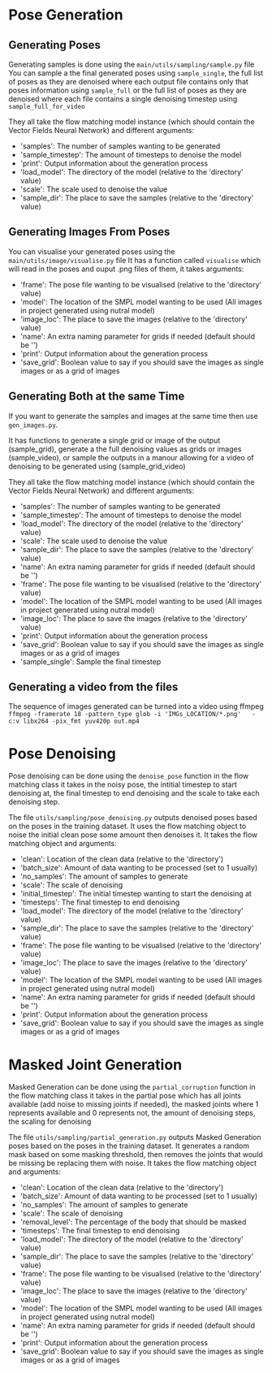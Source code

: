 # Pose Generation


## Generating Poses

Generating samples is done using the `main/utils/sampling/sample.py` file
You can sample a the final generated poses using `sample_single`, the full list of poses as they are denoised where each output file contains only that poses information using `sample_full` or the full list of poses as they are denoised where each file contains a single denoising timestep using `sample_full_for_video`

They all take the flow matching model instance (which should contain the Vector Fields Neural Network) and different arguments:
- 'samples': The number of samples wanting to be generated
- 'sample_timestep': The amount of timesteps to denoise the model
- 'print': Output information about the generation process
- 'load_model': The directory of the model (relative to the 'directory' value)
- 'scale': The scale used to denoise the value
- 'sample_dir': The place to save the samples (relative to the 'directory' value)

## Generating Images From Poses

You can visualise your generated poses using the `main/utils/image/visualise.py` file
It has a function called `visualise` which will read in the poses and ouput .png files of them, it takes arguments:

- 'frame': The pose file wanting to be visualised (relative to the 'directory' value)
- 'model': The location of the SMPL model wanting to be used (All images in project generated using nutral model)
- 'image_loc': The place to save the images (relative to the 'directory' value)
- 'name': An extra naming parameter for grids if needed (default should be '')
- 'print': Output information about the generation process
- 'save_grid': Boolean value to say if you should save the images as single images or as a grid of images

## Generating Both at the same Time

If you want to generate the samples and images at the same time then use `gen_images.py`.

It has functions to generate a single grid or image of the output (sample_grid), generate a the full denoising values as grids or images (sample_video), or sample the outputs in a manour allowing for a video of denoising to be generated using (sample_grid_video)

They all take the flow matching model instance (which should contain the Vector Fields Neural Network) and different arguments:
- 'samples': The number of samples wanting to be generated
- 'sample_timestep': The amount of timesteps to denoise the model
- 'load_model': The directory of the model (relative to the 'directory' value)
- 'scale': The scale used to denoise the value
- 'sample_dir': The place to save the samples (relative to the 'directory' value)
- 'name': An extra naming parameter for grids if needed (default should be '')
- 'frame': The pose file wanting to be visualised (relative to the 'directory' value)
- 'model': The location of the SMPL model wanting to be used (All images in project generated using nutral model)
- 'image_loc': The place to save the images (relative to the 'directory' value)
- 'print': Output information about the generation process
- 'save_grid': Boolean value to say if you should save the images as single images or as a grid of images
- 'sample_single': Sample the final timestep

## Generating a video from the files

The sequence of images generated can be turned into a video using ffmpeg
`ffmpeg -framerate 18 -pattern_type glob -i 'IMGs_LOCATION/*.png'   -c:v libx264 -pix_fmt yuv420p out.mp4`

# Pose Denoising

Pose denoising can be done using the `denoise_pose` function in the flow matching class it takes in the noisy pose, the intitial timestep to start denoising at, the final timestep to end denoising and the scale to take each denoising step.

The file `utils/sampling/pose_denoising.py` outputs denoised poses based on the poses in the training dataset. It uses the flow matching object to noise the initial clean pose some amount then denoises it.
It takes the flow matching object and arguments:
- 'clean': Location of the clean data (relative to the 'directory')
- 'batch_size': Amount of data wanting to be processed (set to 1 usually)
- 'no_samples': The amount of samples to generate
- 'scale': The scale of denoising
- 'initial_timestep': The initial timestep wanting to start the denoising at
- 'timesteps': The final timestep to end denoising
- 'load_model': The directory of the model (relative to the 'directory' value)
- 'sample_dir': The place to save the samples (relative to the 'directory' value)
- 'frame': The pose file wanting to be visualised (relative to the 'directory' value)
- 'image_loc': The place to save the images (relative to the 'directory' value)
- 'model': The location of the SMPL model wanting to be used (All images in project generated using nutral model)
- 'name': An extra naming parameter for grids if needed (default should be '')
- 'print': Output information about the generation process
- 'save_grid': Boolean value to say if you should save the images as single images or as a grid of images

# Masked Joint Generation

Masked Generation can be done using the `partial_corruption` function in the flow matching class it takes in the partial pose which has all joints available (add noise to missing joints if needed), the masked joints where 1 represents available and 0 represents not, the amount of denoising steps, the scaling for denoising

The file `utils/sampling/partial_generation.py` outputs Masked Generation poses based on the poses in the training dataset. It generates a random mask based on some masking threshold, then removes the joints that would be missing be replacing them with noise.
It takes the flow matching object and arguments:
- 'clean': Location of the clean data (relative to the 'directory')
- 'batch_size': Amount of data wanting to be processed (set to 1 usually)
- 'no_samples': The amount of samples to generate
- 'scale': The scale of denoising
- 'removal_level': The percentage of the body that should be masked
- 'timesteps': The final timestep to end denoising
- 'load_model': The directory of the model (relative to the 'directory' value)
- 'sample_dir': The place to save the samples (relative to the 'directory' value)
- 'frame': The pose file wanting to be visualised (relative to the 'directory' value)
- 'image_loc': The place to save the images (relative to the 'directory' value)
- 'model': The location of the SMPL model wanting to be used (All images in project generated using nutral model)
- 'name': An extra naming parameter for grids if needed (default should be '')
- 'print': Output information about the generation process
- 'save_grid': Boolean value to say if you should save the images as single images or as a grid of images
